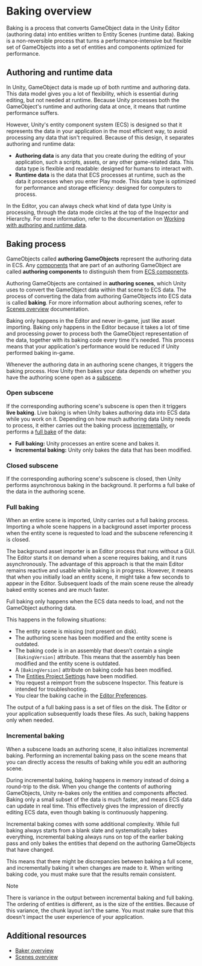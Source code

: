 # Baking overview

Baking is a process that converts GameObject data in the Unity Editor (authoring data) into entities written to Entity Scenes (runtime data). Baking is a non-reversible process that turns a performance-intensive but flexible set of GameObjects into a set of entities and components optimized for performance.

## Authoring and runtime data

In Unity, GameObject data is made up of both runtime and authoring data. This data model gives you a lot of flexibility, which is essential during editing, but not needed at runtime. Because Unity processes both the GameObject's runtime and authoring data at once, it means that runtime performance suffers.

However, Unity's entity component system (ECS) is designed so that it represents the data in your application in the most efficient way, to avoid processing any data that isn't required. Because of this design, it separates authoring and runtime data:

* **Authoring data** is any data that you create during the editing of your application, such a scripts, assets, or any other game-related data. This data type is flexible and readable: designed for humans to interact with.
* **Runtime data** is the data that ECS processes at runtime, such as the data it processes when you enter Play mode. This data type is optimized for performance and storage efficiency: designed for computers to process.

In the Editor, you can always check what kind of data type Unity is processing, through the data mode circles at the top of the Inspector and Hierarchy. For more information, refer to the documentation on [Working with authoring and runtime data](editor-authoring-runtime.md).

## Baking process

GameObjects called **authoring GameObjects** represent the authoring data in ECS. Any [components](https://docs.unity3d.com/Manual/Components.html) that are part of an authoring GameObject are called **authoring components** to distinguish them from [ECS components](concepts-components.md). 

Authoring GameObjects are contained in **authoring scenes**, which Unity uses to convert the GameObject data within that scene to ECS data. The process of converting the data from authoring GameObjects into ECS data is called **baking**. For more information about authoring scenes, refer to [Scenes overview](conversion-scene-overview.md) documentation.

Baking only happens in the Editor and never in-game, just like asset importing. Baking only happens in the Editor because it takes a lot of time and processing power to process both the GameObject representation of the data, together with its baking code every time it's needed. This process means that your application's performance would be reduced if Unity performed baking in-game.

Whenever the authoring data in an authoring scene changes, it triggers the baking process. How Unity then bakes your data depends on whether you have the authoring scene open as a [subscene](conversion-subscenes.md).

### Open subscene

If the corresponding authoring scene's subscene is open then it triggers **live baking**. Live baking is when Unity bakes authoring data into ECS data while you work on it. Depending on how much authoring data Unity needs to process, it either carries out the baking process [incrementally](#incremental-baking), or performs a [full bake](#full-baking) of the data:

* **Full baking:** Unity processes an entire scene and bakes it.
* **Incremental baking:** Unity only bakes the data that has been modified.

### Closed subscene

If the corresponding authoring scene's subscene is closed, then Unity performs asynchronous baking in the background. It performs a full bake of the data in the authoring scene.

### Full baking

When an entire scene is imported, Unity carries out a full baking process. Importing a whole scene happens in a background asset importer process when the entity scene is requested to load and the subscene referencing it is closed. 

The background asset importer is an Editor process that runs without a GUI. The Editor starts it on demand when a scene requires baking, and it runs asynchronously. The advantage of this approach is that the main Editor remains reactive and usable while baking is in progress. However, it means that when you initially load an entity scene, it might take a few seconds to appear in the Editor. Subsequent loads of the main scene reuse the already baked entity scenes and are much faster.

Full baking only happens when the ECS data needs to load, and not the GameObject authoring data. 

This happens in the following situations:

* The entity scene is missing (not present on disk).
* The authoring scene has been modified and the entity scene is outdated.
* The baking code is in an assembly that doesn’t contain a single `[BakingVersion]` attribute. This means that the assembly has been modified and the entity scene is outdated.
* A `[BakingVersion]` attribute on baking code has been modified.
* The [Entities Project Settings](editor-project-settings.md) have been modified.
* You request a reimport from the subscene Inspector. This feature is intended for troubleshooting.
* You clear the baking cache in the [Editor Preferences](editor-preferences.md).

The output of a full baking pass is a set of files on the disk. The Editor or your application subsequently loads these files. As such, baking happens only when needed.

### Incremental baking

When a subscene loads an authoring scene, it also initializes incremental baking. Performing an incremental baking pass on the scene means that you can directly access the results of baking while you edit an authoring scene.

During incremental baking, baking happens in memory instead of doing a round-trip to the disk. When you change the contents of authoring GameObjects, Unity re-bakes only the entities and components affected. Baking only a small subset of the data is much faster, and means ECS data can update in real time. This effectively gives the impression of directly editing ECS data, even though baking is continuously happening.

Incremental baking comes with some additional complexity. While full baking always starts from a blank slate and systematically bakes everything, incremental baking always runs on top of the earlier baking pass and only bakes the entities that depend on the authoring GameObjects that have changed.

This means that there might be discrepancies between baking a full scene, and incrementally baking it when changes are made to it. When writing baking code, you must make sure that the results remain consistent.

> [!NOTE]
> There is variance in the output between incremental baking and full baking. The ordering of entities is different, as is the size of the entities. Because of this variance, the chunk layout isn't the same. You must make sure that this doesn't impact the user experience of your application.

## Additional resources

* [Baker overview](baking-baker-overview.md)
* [Scenes overview](conversion-scene-overview.md)